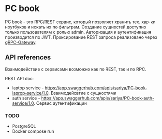 # PC book

PC book - это RPC/REST сервис, который позволяет хранить тех. хар-ки ноутбуков и искать их по фильтрам. Создание сущностей доступно только пользователям с ролью admin. Авторизация и аутентификация производится по JWT. Проксирование REST запроса реализовано через [gRPC-Gateway](https://github.com/grpc-ecosystem/grpc-gateway). 

## API references

Взаимодействие с сервисами возможно как по REST, так и по RPC. 

REST API doc:

- laptop service - https://app.swaggerhub.com/apis/sariya/PC-book-laprop-service/1.0. Взаимодейсвтие с сущностями
- auth service - https://app.swaggerhub.com/apis/sariya/PC-book-auth-service/1.0. Сервис аутентификации

### TODO

- PostgreSQL
- Docker compose run
